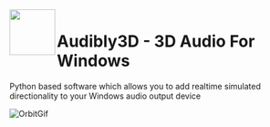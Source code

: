 <img align="left" width="80" src="https://github.com/user-attachments/assets/cbb7ce60-ec02-4afa-a46b-3fb7d50d14ca" />

# Audibly3D - 3D Audio For Windows
Python based software which allows you to add realtime simulated directionality to your Windows audio output device

![ OrbitGif](https://github.com/user-attachments/assets/8298719b-5e7a-40db-83ce-ebf2511c2b1b)

[comment]: <![logoIcon-9](https://github.com/user-attachments/assets/cbb7ce60-ec02-4afa-a46b-3fb7d50d14ca)>
